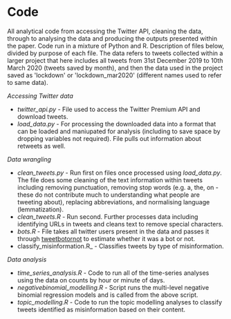# Code
All analytical code from accessing the Twitter API, cleaning the data, through to analysing the data and producing the outputs presented within the paper. Code run in a mixture of Python and R. Description of files below, divided by purpose of each file. The data refers to tweets collected within a larger project that here includes all tweets from 31st December 2019 to 10th March 2020 (tweets saved by month), and then the data used in the project saved as 'lockdown' or 'lockdown_mar2020' (different names used to refer to same data).

_Accessing Twitter data_

* _twitter_api.py_ - File used to access the Twitter Premium API and download tweets.
* _load_data.py_ - For processing the downloaded data into a format that can be loaded and maniupated for analysis (including to save space by dropping variables not required). File pulls out information about retweets as well.

_Data wrangling_

* _clean_tweets.py_ - Run first on files once processed using _load_data.py_. The file does some cleaning of the text information within tweets including removing punctuation, removing stop words (e.g. a, the, on - these do not contribute much to understanding what people are tweeting about), replacing abbreviations, and normalising language (lemmatization).
* _clean_tweets.R_ - Run second. Further processes data including identifying URLs in tweets and cleans text to remove special characters.
* _bots.R_ - File takes all twitter users present in the data and passes it through [tweetbotornot](https://github.com/mkearney/tweetbotornot) to estimate whether it was a bot or not.
* classify_misinformation.R_ - Classifies tweets by type of misinformation.

_Data analysis_

* _time_series_analysis.R_ - Code to run all of the time-series analyses using the data on counts by hour or minute of days.
* _negativebinomial_modelling.R_ - Script runs the multi-level negative binomial regression models and is called from the above script.
* _topic_modelling.R_ - Code to run the topic modelling analyses to classify tweets identified as misinformation based on their content.
